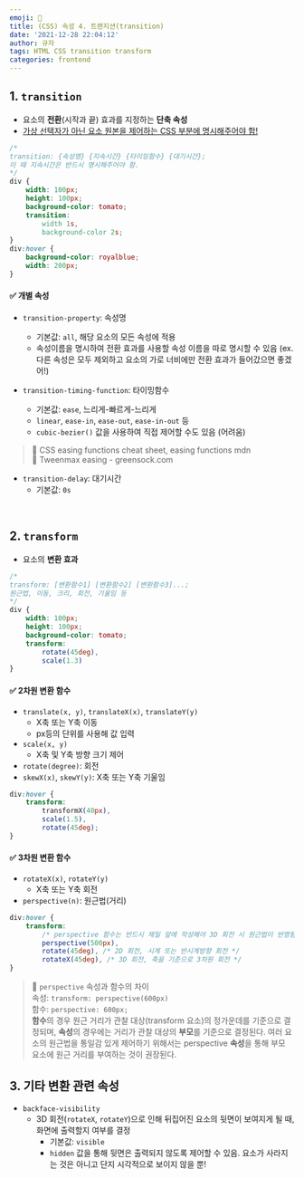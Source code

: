 ```yaml
---
emoji: 🌱
title: (CSS) 속성 4. 트랜지션(transition)
date: '2021-12-28 22:04:12'
author: 규자
tags: HTML CSS transition transform
categories: frontend
---
```


## 1. `transition`
- 요소의 **전환**(시작과 끝) 효과를 지정하는 **단축 속성**
- <u>가상 선택자가 아닌 요소 원본을 제어하는 CSS 부분에 명시해주어야 함!</u>
```css
/* 
transition: {속성명} {지속시간} {타이밍함수} {대기시간}; 
이 때 지속시간은 반드시 명시해주어야 함.
*/
div {
    width: 100px;
    height: 100px;
    background-color: tomato;
    transition: 
        width 1s,
        background-color 2s;
}
div:hover {
    background-color: royalblue;
    width: 200px;
}
```
#### ✅ 개별 속성
- `transition-property`: 속성명
    - 기본값: `all`, 해당 요소의 모든 속성에 적용
    - 속성이름을 명시하여 전환 효과를 사용할 속성 이름을 따로 명시할 수 있음 (ex. 다른 속성은 모두 제외하고 요소의 가로 너비에만 전환 효과가 들어갔으면 좋겠어!)

- `transition-timing-function`: 타이밍함수
    - 기본값: `ease`, 느리게-빠르게-느리게
    - `linear`, `ease-in`, `ease-out`, `ease-in-out` 등
    - `cubic-bezier()` 값을 사용하여 직접 제어할 수도 있음 (어려움)

> 📌 CSS easing functions cheat sheet, easing functions mdn<br/>📌 Tweenmax easing - greensock.com

- `transition-delay`: 대기시간
    - 기본값: `0s`

<br/>

## 2. `transform`
- 요소의 **변환 효과**

```css
/* 
transform: [변환함수1] [변환함수2] [변환함수3]...;
원근법, 이동, 크리, 회전, 기울임 등
*/
div {
    width: 100px;
    height: 100px;
    background-color: tomato;
    transform:
        rotate(45deg),
        scale(1.3)
}
```
#### ✅ 2차원 변환 함수 
- `translate(x, y)`, `translateX(x)`, `translateY(y)`
    - X축 또는 Y축 이동
    - px등의 단위를 사용해 값 입력
- `scale(x, y)`
    - X축 및 Y축 방향 크기 제어
- `rotate(degree)`: 회전
- `skewX(x)`, `skewY(y)`: X축 또는 Y축 기울임
```css
div:hover {
    transform:
        transformX(40px),
        scale(1.5),
        rotate(45deg);
}
```

#### ✅ 3차원 변환 함수 
- `rotateX(x)`, `rotateY(y)`
    - X축 또는 Y축 회전
- `perspective(n)`: 원근법(거리)

```css
div:hover {
    transform:
        /* perspective 함수는 반드시 제일 앞에 작성해야 3D 회전 시 원근법이 반영됨 */
        perspective(500px),
        rotate(45deg), /* 2D 회전, 시계 또는 반시계방향 회전 */
        rotateX(45deg), /* 3D 회전, 축을 기준으로 3차원 회전 */
}
```
> 📌 `perspective` 속성과 함수의 차이 <br/>속성: `transform: perspective(600px)` <br/>함수: `perspective: 600px;` <br/>**함수**의 경우 원근 거리가 관찰 대상(transform 요소)의 정가운데를 기준으로 결정되며, **속성**의 경우에는 거리가 관찰 대상의 **부모**를 기준으로 결정된다. 여러 요소의 원근법을 통일감 있게 제어하기 위해서는 perspective **속성**을 통해 부모 요소에 원근 거리를 부여하는 것이 권장된다.

## 3. 기타 변환 관련 속성
- `backface-visibility`
    - 3D 회전(`rotateX`, `rotateY`)으로 인해 뒤집어진 요소의 뒷면이 보여지게 될 때, 화면에 출력할지 여부를 결정
        - 기본값: `visible`
        - `hidden` 값을 통해 뒷면은 출력되지 않도록 제어할 수 있음. 요소가 사라지는 것은 아니고 단지 시각적으로 보이지 않을 뿐!